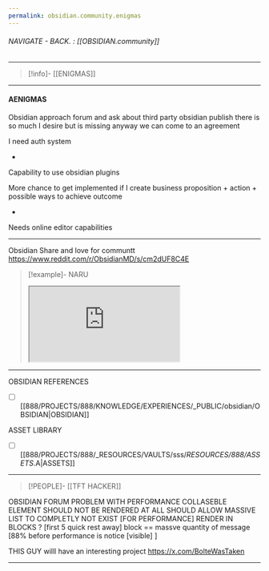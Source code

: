 ```yaml
---
permalink: obsidian.community.enigmas
---
```


###### NAVIGATE - BACK. : [[OBSIDIAN.community]]
----
>[!info]- [[ENIGMAS]]
------
#### AENIGMAS



Obsidian approach forum and ask about third party obsidian publish there is so much I desire but is missing anyway we can come to an agreement

I need auth system 

+

Capability to use obsidian plugins


More chance to get implemented if I create business proposition + action + possible ways to achieve outcome

+

Needs online editor capabilities


-----



Obsidian
Share and love for communtt
https://www.reddit.com/r/ObsidianMD/s/cm2dUF8C4E  
>[!example]- NARU  
><iframe allowfullscreen allow="accelerometer; autoplay; clipboard-write; encrypted-media; gyroscope; picture-in-picture" src="https://www.reddit.com/r/ObsidianMD/s/cm2dUF8C4E" class="iframe-container iframe-generic"></iframe>  

------ 


OBSIDIAN REFERENCES
- [ ] [[888/PROJECTS/888/KNOWLEDGE/EXPERIENCES/_PUBLIC/obsidian/OBSIDIAN|OBSIDIAN]]

ASSET LIBRARY
- [ ] [[888/PROJECTS/888/_RESOURCES/VAULTS/sss/_RESOURCES/888/ASSETS_.A|ASSETS]]

----

> [!PEOPLE]-
> [[TFT HACKER]]


 OBSIDIAN FORUM
 	 PROBLEM WITH PERFORMANCE
		 COLLASEBLE ELEMENT SHOULD NOT BE RENDERED AT ALL
 			 SHOULD ALLOW MASSIVE LIST TO COMPLETLY
 			 NOT EXIST [FOR PERFORMANCE]
 			 RENDER IN BLOCKS ? [first 5 quick rest away]
 			 block == massve quantity of message [88% before performance is notice [visible] ]			 




THIS GUY willl have an interesting project
https://x.com/BolteWasTaken





------
